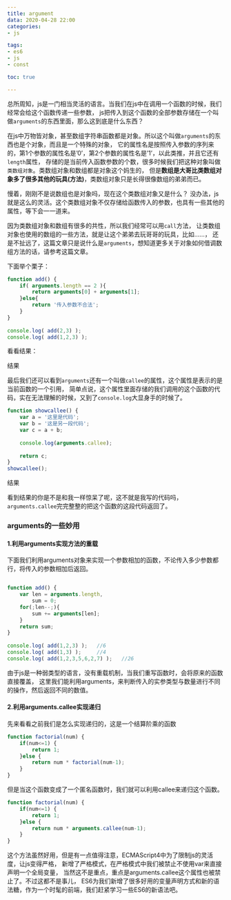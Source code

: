 ```yaml
---
title: argument
data: 2020-04-28 22:00
categories: 
- js

tags:
- es6
- js
- const

toc: true

---
```

总所周知，js是一门相当灵活的语言。当我们在js中在调用一个函数的时候，我们经常会给这个函数传递一些参数，
js把传入到这个函数的全部参数存储在一个叫做`arguments`的东西里面，那么这到底是什么东西？

在js中万物皆对象，甚至数组字符串函数都是对象。所以这个叫做`arguments`的东西也是个对象，而且是一个特殊的对象，
它的属性名是按照传入参数的序列来的，第1个参数的属性名是’0’，第2个参数的属性名是’1’，以此类推，并且它还有`length`属性，
存储的是当前传入函数参数的个数，很多时候我们把这种对象叫做`类数组对象`。类数组对象和数组都是对象这个妈生的，
但是**数组是大哥比类数组对象多了很多其他的玩具(方法)**，类数组对象只是长得很像数组的弟弟而已。

慢着，刚刚不是说数组也是对象吗，现在这个类数组对象又是什么？
 没办法，js就是这么的灵活。这个类数组对象不仅存储给函数传入的参数，也具有一些其他的属性，等下会一一道来。

因为类数组对象和数组有很多的共性，所以我们经常可以用`call`方法，
让类数组对象也使用的数组的一些方法，就是让这个弟弟去玩哥哥的玩具，比如……，
还是不扯远了，这篇文章只是说什么是`arguments`，想知道更多关于对象如何借调数组方法的话，请参考这篇文章。

下面举个栗子：
```javascript
function add() {
    if( arguments.length == 2 ){
        return arguments[0] + arguments[1];
    }else{
        return '传入参数不合法';
    }
}
 
console.log( add(2,3) );
console.log( add(1,2,3) );
```

看看结果：

结果

最后我们还可以看到`arguments`还有一个叫做`callee`的属性，这个属性是表示的是当前函数的一个引用，
简单点说，这个属性里面存储的我们调用的这个函数的代码，实在无法理解的时候，又到了`console.log`大显身手的时候了。


```javascript
function showcallee() {
    var a = '这里是代码';
    var b = '这是另一段代码';
    var c = a + b;
 
    console.log(arguments.callee);
 
    return c;
}
showcallee();
```
结果

看到结果的你是不是和我一样惊呆了呢，这不就是我写的代码吗，`arguments.callee`完完整整的把这个函数的这段代码返回了。

### arguments的一些妙用
#### 1.利用arguments实现方法的重载

下面我们利用arguments对象来实现一个参数相加的函数，不论传入多少参数都行，将传入的参数相加后返回。
```javascript

function add() {
    var len = arguments.length,
        sum = 0;
    for(;len--;){
        sum += arguments[len];
    }
    return sum;
}
 
console.log( add(1,2,3) );   //6
console.log( add(1,3) );     //4
console.log( add(1,2,3,5,6,2,7) );   //26
```
由于js是一种弱类型的语言，没有重载机制，当我们重写函数时，会将原来的函数直接覆盖，
这里我们能利用arguments，来判断传入的实参类型与数量进行不同的操作，然后返回不同的数值。

#### 2.利用arguments.callee实现递归

先来看看之前我们是怎么实现递归的，这是一个结算阶乘的函数

```javascript
function factorial(num) { 
    if(num<=1) { 
        return 1; 
    }else { 
        return num * factorial(num-1); 
    } 
} 
```
但是当这个函数变成了一个匿名函数时，我们就可以利用callee来递归这个函数。

```javascript
function factorial(num) { 
    if(num<=1) { 
        return 1; 
    }else { 
        return num * arguments.callee(num-1); 
    } 
} 
```
这个方法虽然好用，但是有一点值得注意，ECMAScript4中为了限制js的灵活度，让js变得严格，
新增了严格模式，在严格模式中我们被禁止不使用var来直接声明一个全局变量，
当然这不是重点，重点是arguments.callee这个属性也被禁止了。不过这都不是事儿，
ES6为我们新增了很多好用的变量声明方式和新的语法糖，作为一个时髦的前端，我们赶紧学习一些ES6的新语法吧。
